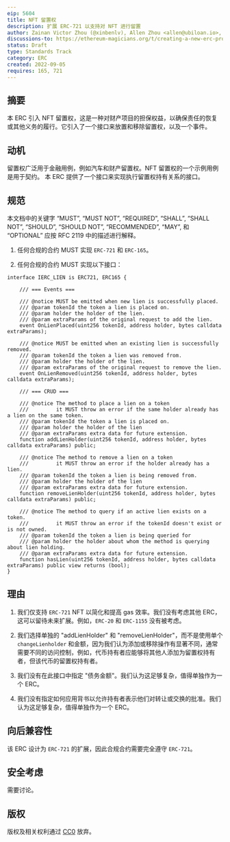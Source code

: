 ```yaml
---
eip: 5604
title: NFT 留置权
description: 扩展 ERC-721 以支持对 NFT 进行留置
author: Zainan Victor Zhou (@xinbenlv), Allen Zhou <allen@ubiloan.io>, Alex Qin <alex@ubiloan.io>
discussions-to: https://ethereum-magicians.org/t/creating-a-new-erc-proposal-for-nft-lien/10683
status: Draft
type: Standards Track
category: ERC
created: 2022-09-05
requires: 165, 721
---
```


## 摘要

本 ERC 引入 NFT 留置权，这是一种对财产项目的担保权益，以确保责任的恢复或其他义务的履行。它引入了一个接口来放置和移除留置权，以及一个事件。

## 动机

留置权广泛用于金融用例，例如汽车和财产留置权。NFT 留置权的一个示例用例是用于契约。
本 ERC 提供了一个接口来实现执行留置权持有关系的接口。

## 规范

本文档中的关键字 “MUST”, “MUST NOT”, “REQUIRED”, “SHALL”, “SHALL NOT”, “SHOULD”, “SHOULD NOT”, “RECOMMENDED”, “MAY”, 和 “OPTIONAL” 应按 RFC 2119 中的描述进行解释。

1. 任何合规的合约 MUST 实现 `ERC-721` 和 `ERC-165`。

2. 任何合规的合约 MUST 实现以下接口：

```solidity
interface IERC_LIEN is ERC721, ERC165 {

    /// === Events ===

    /// @notice MUST be emitted when new lien is successfully placed.
    /// @param tokenId the token a lien is placed on.
    /// @param holder the holder of the lien.
    /// @param extraParams of the original request to add the lien.
    event OnLienPlaced(uint256 tokenId, address holder, bytes calldata extraParams);

    /// @notice MUST be emitted when an existing lien is successfully removed.
    /// @param tokenId the token a lien was removed from.
    /// @param holder the holder of the lien.
    /// @param extraParams of the original request to remove the lien.
    event OnLienRemoved(uint256 tokenId, address holder, bytes calldata extraParams);

    /// === CRUD ===

    /// @notice The method to place a lien on a token
    ///         it MUST throw an error if the same holder already has a lien on the same token.
    /// @param tokenId the token a lien is placed on.
    /// @param holder the holder of the lien
    /// @param extraParams extra data for future extension.
    function addLienHolder(uint256 tokenId, address holder, bytes calldata extraParams) public;

    /// @notice The method to remove a lien on a token
    ///         it MUST throw an error if the holder already has a lien.
    /// @param tokenId the token a lien is being removed from.
    /// @param holder the holder of the lien
    /// @param extraParams extra data for future extension.
    function removeLienHolder(uint256 tokenId, address holder, bytes calldata extraParams) public;

    /// @notice The method to query if an active lien exists on a token.
    ///         it MUST throw an error if the tokenId doesn't exist or is not owned.
    /// @param tokenId the token a lien is being queried for
    /// @param holder the holder about whom the method is querying about lien holding.
    /// @param extraParams extra data for future extension.
    function hasLien(uint256 tokenId, address holder, bytes calldata extraParams) public view returns (bool);
}
```

## 理由

1. 我们仅支持 `ERC-721` NFT 以简化和提高 gas 效率。我们没有考虑其他 ERC，这可以留待未来扩展。例如，`ERC-20` 和 `ERC-1155` 没有被考虑。

2. 我们选择单独的 "addLienHolder" 和 "removeLienHolder"，而不是使用单个 `changeLienholder` 和金额，因为我们认为添加或移除操作有显著不同，通常需要不同的访问控制，例如，代币持有者应能够将其他人添加为留置权持有者，但该代币的留置权持有者。

3. 我们没有在此接口中指定 "债务金额"。我们认为这足够复杂，值得单独作为一个 ERC。

4. 我们没有指定如何应用背书以允许持有者表示他们对转让或交换的批准。我们认为这足够复杂，值得单独作为一个 ERC。

## 向后兼容性

该 ERC 设计为 `ERC-721` 的扩展，因此合规合约需要完全遵守 `ERC-721`。

## 安全考虑

需要讨论。

## 版权

版权及相关权利通过 [CC0](../LICENSE.md) 放弃。